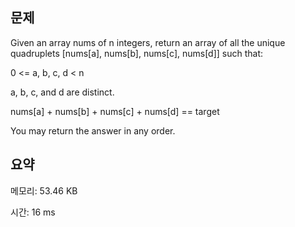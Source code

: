 ## 문제

Given an array nums of n integers, return an array of all the unique quadruplets [nums[a], nums[b], nums[c], nums[d]] such that:

0 <= a, b, c, d < n

a, b, c, and d are distinct.

nums[a] + nums[b] + nums[c] + nums[d] == target

You may return the answer in any order.

## 요약

메모리: 53.46 KB

시간: 16 ms

